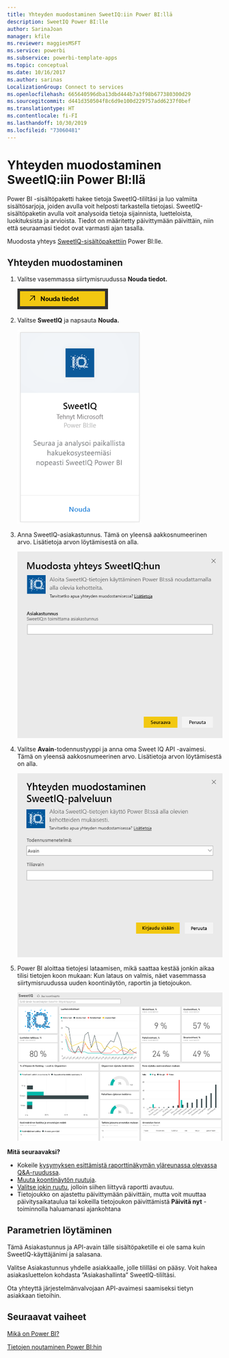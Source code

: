 ```yaml
---
title: Yhteyden muodostaminen SweetIQ:iin Power BI:llä
description: SweetIQ Power BI:lle
author: SarinaJoan
manager: kfile
ms.reviewer: maggiesMSFT
ms.service: powerbi
ms.subservice: powerbi-template-apps
ms.topic: conceptual
ms.date: 10/16/2017
ms.author: sarinas
LocalizationGroup: Connect to services
ms.openlocfilehash: 665640596dba13dbd444b7a3f98b677380300d29
ms.sourcegitcommit: d441d350504f8c6d9e100d229757add6237f0bef
ms.translationtype: HT
ms.contentlocale: fi-FI
ms.lasthandoff: 10/30/2019
ms.locfileid: "73060481"
---
```

# <a name="connect-to-sweetiq-with-power-bi"></a>Yhteyden muodostaminen SweetIQ:iin Power BI:llä
Power BI -sisältöpaketti hakee tietoja SweetIQ-tililtäsi ja luo valmiita sisältösarjoja, joiden avulla voit helposti tarkastella tietojasi. SweetIQ-sisältöpaketin avulla voit analysoida tietoja sijainnista, luetteloista, luokituksista ja arvioista. Tiedot on määritetty päivittymään päivittäin, niin että seuraamasi tiedot ovat varmasti ajan tasalla.

Muodosta yhteys [SweetIQ-sisältöpakettiin](https://app.powerbi.com/groups/me/getdata/services/sweetiq) Power BI:lle.

## <a name="how-to-connect"></a>Yhteyden muodostaminen
1. Valitse vasemmassa siirtymisruudussa **Nouda tiedot.**
   
    ![](media/service-connect-to-sweetiq/getdata.png)
2. Valitse **SweetIQ** ja napsauta **Nouda.**
   
    ![](media/service-connect-to-sweetiq/sweetiq.png)
3. Anna SweetIQ-asiakastunnus. Tämä on yleensä aakkosnumeerinen arvo. Lisätietoja arvon löytämisestä on alla.
   
    ![](media/service-connect-to-sweetiq/parameter.png)
4. Valitse **Avain**-todennustyyppi ja anna oma Sweet IQ API -avaimesi. Tämä on yleensä aakkosnumeerinen arvo. Lisätietoja arvon löytämisestä on alla.
   
    ![](media/service-connect-to-sweetiq/credentials.png)
5. Power BI aloittaa tietojesi lataamisen, mikä saattaa kestää jonkin aikaa tilisi tietojen koon mukaan: Kun lataus on valmis, näet vasemmassa siirtymisruudussa uuden koontinäytön, raportin ja tietojoukon.
   
    ![](media/service-connect-to-sweetiq/dashboard.png)

**Mitä seuraavaksi?**

* Kokeile [kysymyksen esittämistä raporttinäkymän yläreunassa olevassa Q&A-ruudussa](consumer/end-user-q-and-a.md).
* [Muuta koontinäytön ruutuja](service-dashboard-edit-tile.md).
* [Valitse jokin ruutu](consumer/end-user-tiles.md), jolloin siihen liittyvä raportti avautuu.
* Tietojoukko on ajastettu päivittymään päivittäin, mutta voit muuttaa päivitysaikataulua tai kokeilla tietojoukon päivittämistä **Päivitä nyt** -toiminnolla haluamanasi ajankohtana

## <a name="finding-parameters"></a>Parametrien löytäminen
Tämä Asiakastunnus ja API-avain tälle sisältöpaketille ei ole sama kuin SweetIQ-käyttäjänimi ja salasana.

Valitse Asiakastunnus yhdelle asiakkaalle, jolle tililläsi on pääsy. Voit hakea asiakasluettelon kohdasta ”Asiakashallinta” SweetIQ-tililtäsi.

Ota yhteyttä järjestelmänvalvojaan API-avaimesi saamiseksi tietyn asiakkaan tietoihin.

## <a name="next-steps"></a>Seuraavat vaiheet
[Mikä on Power BI?](fundamentals/power-bi-overview.md)

[Tietojen noutaminen Power BI:hin](service-get-data.md)

